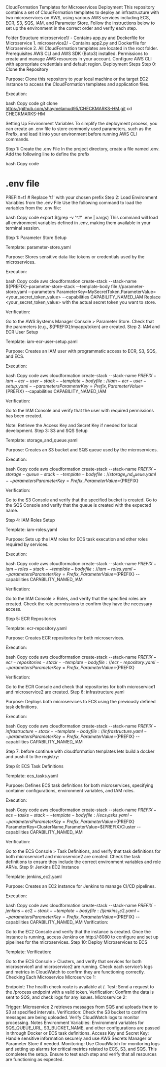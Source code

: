 CloudFormation Templates for Microservices Deployment
This repository contains a set of CloudFormation templates to deploy an infrastructure with two microservices on AWS, using various AWS services including ECS, ECR, S3, SQS, IAM, and Parameter Store. Follow the instructions below to set up the environment in the correct order and verify each step.

Folder Structure
microservice1/ - Contains app.py and Dockerfile for Microservice 1.
microservice2/ - Contains app2.py and Dockerfile for Microservice 2.
All CloudFormation templates are located in the root folder.
Prerequisites
AWS CLI and AWS SDK (Boto3) installed.
Permissions to create and manage AWS resources in your account.
Configure AWS CLI with appropriate credentials and default region.
Deployment Steps
Step 0: Clone the Repository

Purpose: Clone this repository to your local machine or the target EC2 instance to access the CloudFormation templates and application files.

Execution:

bash
Copy code
git clone https://github.com/shaymelamud95/CHECKMARKS-HM.git
cd CHECKMARKS-HM

Setting Up Environment Variables
To simplify the deployment process, you can create an .env file to store commonly used parameters, such as the Prefix, and load it into your environment before running AWS CLI commands.

Step 1: Create the .env File
In the project directory, create a file named .env.
Add the following line to define the prefix

bash
Copy code
# .env file
PREFIX=t1  # Replace 't1' with your chosen prefix
Step 2: Load Environment Variables from the .env File
Use the following command to load the variables from the .env file:

bash
Copy code
export $(grep -v '^#' .env | xargs)
This command will load all environment variables defined in .env, making them available in your terminal session.

Step 1: Parameter Store Setup

Template: parameter-store.yaml

Purpose: Stores sensitive data like tokens or credentials used by the microservices.

Execution:

bash
Copy code
aws cloudformation create-stack --stack-name ${PREFIX}-parameter-store-stack --template-body file://parameter-store.yaml --parameters ParameterKey=MySecretToken,ParameterValue=<your_secret_token_value> --capabilities CAPABILITY_NAMED_IAM
Replace <your_secret_token_value> with the actual secret token you want to store.

Verification:

Go to the AWS Systems Manager Console > Parameter Store.
Check that the parameters (e.g., ${PREFIX}/myapp/token) are created.
Step 2: IAM and ECR User Setup

Template: iam-ecr-user-setup.yaml

Purpose: Creates an IAM user with programmatic access to ECR, S3, SQS, and ECS.

Execution:

bash
Copy code
aws cloudformation create-stack --stack-name ${PREFIX}-iam-ecr-user-stack --template-body file://iam-ecr-user-setup.yaml --parameters ParameterKey=Prefix,ParameterValue=${PREFIX} --capabilities CAPABILITY_NAMED_IAM


Verification:

Go to the IAM Console and verify that the user with required permissions has been created.

Note: Retrieve the Access Key and Secret Key if needed for local development.
Step 3: S3 and SQS Setup

Template: storage_and_queue.yaml

Purpose: Creates an S3 bucket and SQS queue used by the microservices.

Execution:

bash
Copy code
aws cloudformation create-stack --stack-name ${PREFIX}-storage-queue-stack --template-body file://storage_and_queue.yaml --parameters ParameterKey=Prefix,ParameterValue=${PREFIX}

Verification:

Go to the S3 Console and verify that the specified bucket is created.
Go to the SQS Console and verify that the queue is created with the expected name.

Step 4: IAM Roles Setup

Template: iam-roles.yaml

Purpose: Sets up the IAM roles for ECS task execution and other roles required by services.

Execution:

bash
Copy code
aws cloudformation create-stack --stack-name ${PREFIX}-iam-roles-stack --template-body file://iam-roles.yaml --parameters ParameterKey=Prefix,ParameterValue=${PREFIX} --capabilities CAPABILITY_NAMED_IAM

Verification:

Go to the IAM Console > Roles, and verify that the specified roles are created.
Check the role permissions to confirm they have the necessary access.


Step 5: ECR Repositories

Template: ecr-repository.yaml

Purpose: Creates ECR repositories for both microservices.

Execution:

bash
Copy code
aws cloudformation create-stack --stack-name ${PREFIX}-ecr-repositories-stack --template-body file://ecr-repository.yaml --parameters ParameterKey=Prefix,ParameterValue=${PREFIX}

Verification:

Go to the ECR Console and check that repositories for both microservice1 and microservice2 are created.
Step 6:
infrastructure.yaml

Purpose: Deploys both microservices to ECS using the previously defined task definitions.

Execution:

bash
Copy code
aws cloudformation create-stack --stack-name ${PREFIX}-infrastructure-stack --template-body file://infrastructure.yaml --parameters ParameterKey=Prefix,ParameterValue=${PREFIX} --capabilities CAPABILITY_NAMED_IAM

Step 7:
before continue with cloudformation templates lets build a docker and push it to the registry:



Step 8: ECS Task Definitions

Template: ecs_tasks.yaml

Purpose: Defines ECS task definitions for both microservices, specifying container configurations, environment variables, and IAM roles.

Execution:

bash
Copy code
aws cloudformation create-stack --stack-name ${PREFIX}-ecs-tasks-stack --template-body file://ecs_tasks.yaml --parameters ParameterKey=Prefix,ParameterValue=${PREFIX} ParameterKey=ClusterName,ParameterValue=${PREFIX}Cluster --capabilities CAPABILITY_NAMED_IAM

Verification:

Go to the ECS Console > Task Definitions, and verify that task definitions for both microservice1 and microservice2 are created.
Check the task definitions to ensure they include the correct environment variables and role ARNs.
Step 9: Jenkins EC2 Instance

Template: jenkins_ec2.yaml

Purpose: Creates an EC2 instance for Jenkins to manage CI/CD pipelines.

Execution:

bash
Copy code
aws cloudformation create-stack --stack-name ${PREFIX}
-jenkins-ec2-stack --template-body file://jenkins_ec2.yaml 
--parameters ParameterKey=Prefix,ParameterValue=${PREFIX} 
--capabilities CAPABILITY_NAMED_IAM
Verification:

Go to the EC2 Console and verify that the instance is created.
Once the instance is running, access Jenkins on http://<instance-ip>:8080 to configure and set up pipelines for the microservices.
Step 10: Deploy Microservices to ECS

Template: 
Verification:

Go to the ECS Console > Clusters, and verify that services for both microservice1 and microservice2 are running.
Check each service’s logs and metrics in CloudWatch to confirm they are functioning correctly.
Checking Each Microservice
Microservice 1:

Endpoint: The health check route is available at /.
Test: Send a request to the /process endpoint with a valid token.
Verification: Confirm the data is sent to SQS, and check logs for any issues.
Microservice 2:

Trigger: Microservice 2 retrieves messages from SQS and uploads them to S3 at specified intervals.
Verification: Check the S3 bucket to confirm messages are being uploaded. Verify CloudWatch logs to monitor processing.
Notes
Environment Variables: Environment variables for SQS_QUEUE_URL, S3_BUCKET_NAME, and other configurations are passed in through Docker or ECS task definitions.
Access Key and Secret Key: Handle sensitive information securely and use AWS Secrets Manager or Parameter Store if needed.
Monitoring: Use CloudWatch for monitoring logs and setting up alarms for critical metrics related to ECS, S3, and SQS.
This completes the setup. Ensure to test each step and verify that all resources are functioning as expected.

